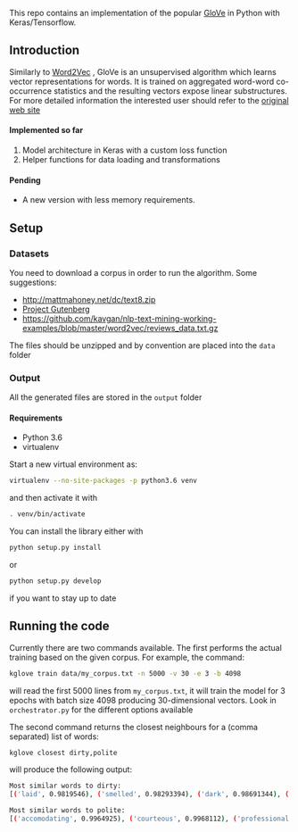 This repo contains an implementation of the popular [GloVe](https://nlp.stanford.edu/pubs/glove.pdf) in Python with
Keras/Tensorflow.


Introduction
------
Similarly to [Word2Vec](https://papers.nips.cc/paper/5021-distributed-representations-of-words-and-phrases-and-their-compositionality.pdf) 
, GloVe is an unsupervised algorithm which learns vector representations for words. It is trained on aggregated 
word-word co-occurrence statistics and the resulting vectors expose linear substructures. For more detailed information
the interested user should refer to the [original web site](https://nlp.stanford.edu/projects/glove/)


#### Implemented so far
1. Model architecture in Keras with a custom loss function
2. Helper functions for data loading and transformations 


#### Pending
- A new version with less memory requirements. 



Setup
----

### Datasets
You need to download a corpus in order to run the algorithm. Some suggestions:
- http://mattmahoney.net/dc/text8.zip
- [Project Gutenberg](https://www.gutenberg.org/ebooks/)
- https://github.com/kavgan/nlp-text-mining-working-examples/blob/master/word2vec/reviews_data.txt.gz

The files should be unzipped and by convention are placed into the `data` folder


### Output
All the generated files are stored in the `output` folder 


#### Requirements
- Python 3.6
- virtualenv

Start a new virtual environment as:
```bash
virtualenv --no-site-packages -p python3.6 venv
```

and then activate it with
```bash
. venv/bin/activate
```

You can install the library either with
```bash
python setup.py install
```

or 
```bash
python setup.py develop
```
if you want to stay up to date


Running the code
---
Currently there are two commands available. The first performs the actual training based on
the given corpus. For example, the command:
```bash
kglove train data/my_corpus.txt -n 5000 -v 30 -e 3 -b 4098
```
will read the first 5000 lines from `my_corpus.txt`, it will train the model for 3 epochs with batch size 4098 producing 
30-dimensional vectors. 
Look in `orchestrator.py` for the different options available


The second command returns the closest neighbours for a (comma separated) list of words:
```bash
kglove closest dirty,polite
```
will produce the following output:
```bash
Most similar words to dirty:
[('laid', 0.9819546), ('smelled', 0.98293394), ('dark', 0.98691344), ('worn', 0.99096316)]:

Most similar words to polite:
[('accomodating', 0.9964925), ('courteous', 0.9968112), ('professional', 0.9969903), ('accommodating', 0.99781287)]:

```